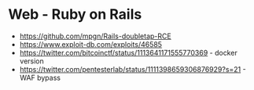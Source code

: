 # Web - Ruby on Rails

* https://github.com/mpgn/Rails-doubletap-RCE
* https://www.exploit-db.com/exploits/46585
* https://twitter.com/bitcoinctf/status/1113641171555770369 - docker version
* https://twitter.com/pentesterlab/status/1111398659306876929?s=21 - WAF bypass
